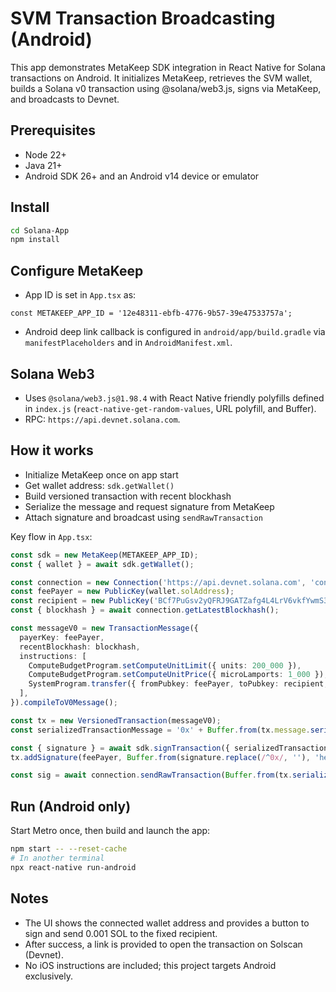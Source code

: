 # SVM Transaction Broadcasting (Android)

This app demonstrates MetaKeep SDK integration in React Native for Solana transactions on Android. It initializes MetaKeep, retrieves the SVM wallet, builds a Solana v0 transaction using @solana/web3.js, signs via MetaKeep, and broadcasts to Devnet.

## Prerequisites
- Node 22+
- Java 21+
- Android SDK 26+ and an Android v14 device or emulator

## Install
```bash
cd Solana-App
npm install
```

## Configure MetaKeep
- App ID is set in `App.tsx` as:
```
const METAKEEP_APP_ID = '12e48311-ebfb-4776-9b57-39e47533757a';
```
- Android deep link callback is configured in `android/app/build.gradle` via `manifestPlaceholders` and in `AndroidManifest.xml`.

## Solana Web3
- Uses `@solana/web3.js@1.98.4` with React Native friendly polyfills defined in `index.js` (`react-native-get-random-values`, URL polyfill, and Buffer).
- RPC: `https://api.devnet.solana.com`.

## How it works
- Initialize MetaKeep once on app start
- Get wallet address: `sdk.getWallet()`
- Build versioned transaction with recent blockhash
- Serialize the message and request signature from MetaKeep
- Attach signature and broadcast using `sendRawTransaction`

Key flow in `App.tsx`:
```ts
const sdk = new MetaKeep(METAKEEP_APP_ID);
const { wallet } = await sdk.getWallet();

const connection = new Connection('https://api.devnet.solana.com', 'confirmed');
const feePayer = new PublicKey(wallet.solAddress);
const recipient = new PublicKey('BCf7PuGsv2yQFRJ9GATZafg4L4LrV6vkfYwmS3jVREvM');
const { blockhash } = await connection.getLatestBlockhash();

const messageV0 = new TransactionMessage({
  payerKey: feePayer,
  recentBlockhash: blockhash,
  instructions: [
    ComputeBudgetProgram.setComputeUnitLimit({ units: 200_000 }),
    ComputeBudgetProgram.setComputeUnitPrice({ microLamports: 1_000 }),
    SystemProgram.transfer({ fromPubkey: feePayer, toPubkey: recipient, lamports: 1_000_000 }), // 0.001 SOL
  ],
}).compileToV0Message();

const tx = new VersionedTransaction(messageV0);
const serializedTransactionMessage = '0x' + Buffer.from(tx.message.serialize()).toString('hex');

const { signature } = await sdk.signTransaction({ serializedTransactionMessage }, 'transfer 1 SOL');
tx.addSignature(feePayer, Buffer.from(signature.replace(/^0x/, ''), 'hex'));

const sig = await connection.sendRawTransaction(Buffer.from(tx.serialize()), { skipPreflight: true });
```

## Run (Android only)
Start Metro once, then build and launch the app:
```bash
npm start -- --reset-cache
# In another terminal
npx react-native run-android
```

## Notes
- The UI shows the connected wallet address and provides a button to sign and send 0.001 SOL to the fixed recipient.
- After success, a link is provided to open the transaction on Solscan (Devnet).
- No iOS instructions are included; this project targets Android exclusively.
